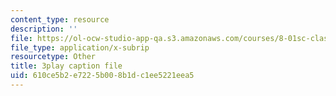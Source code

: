 ```yaml
---
content_type: resource
description: ''
file: https://ol-ocw-studio-app-qa.s3.amazonaws.com/courses/8-01sc-classical-mechanics-fall-2016/610ce5b2e7225b008b1dc1ee5221eea5_7WDiK3flILc.vtt
file_type: application/x-subrip
resourcetype: Other
title: 3play caption file
uid: 610ce5b2-e722-5b00-8b1d-c1ee5221eea5
---
```

